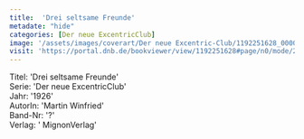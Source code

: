 ```yaml
---
title:  'Drei seltsame Freunde'
metadate: "hide"
categories: [Der neue ExcentricClub]
image: '/assets/images/coverart/Der neue Excentric-Club/1192251628_00000010.jpg'
visit: 'https://portal.dnb.de/bookviewer/view/1192251628#page/n0/mode/2up'
---
```

Titel: 'Drei seltsame Freunde' <br>
Serie: 'Der neue ExcentricClub' <br>
Jahr: '1926' <br>
AutorIn: 'Martin Winfried' <br>
Band-Nr: '?' <br>
Verlag: ' MignonVerlag'
